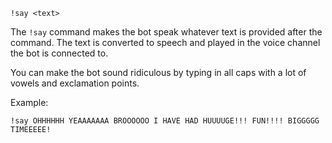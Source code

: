 ```plaintext
!say <text>
```

The `!say` command makes the bot speak whatever text is provided after the command. The text is converted to speech and played in the voice channel the bot is connected to.

You can make the bot sound ridiculous by typing in all caps with a lot of vowels and exclamation points.

Example:
```
!say OHHHHHH YEAAAAAAA BROOOOOO I HAVE HAD HUUUUGE!!! FUN!!!! BIGGGGG TIMEEEEE!
```